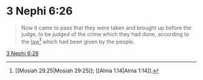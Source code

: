# 3 Nephi 6:26

> Now it came to pass that they were taken and brought up before the judge, to be judged of the crime which they had done, according to the <u>law</u>[^a] which had been given by the people.

[3 Nephi 6:26](https://www.churchofjesuschrist.org/study/scriptures/bofm/3-ne/6?lang=eng&id=p26#p26)


[^a]: [[Mosiah 29.25|Mosiah 29:25]]; [[Alma 1.14|Alma 1:14]].  
